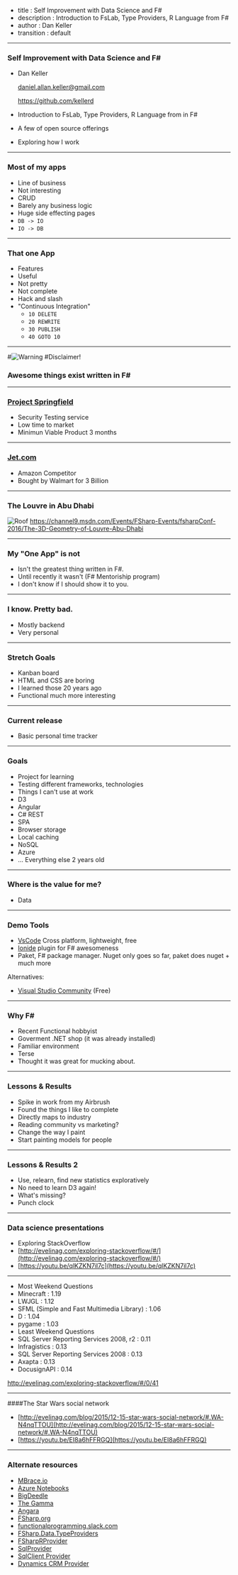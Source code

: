 - title : Self Improvement with Data Science and F#
- description : Introduction to FsLab, Type Providers, R Language from F#
- author : Dan Keller
- transition : default

***
### Self Improvement with Data Science and F#
- Dan Keller 

  [daniel.allan.keller@gmail.com](mailto:daniel.allan.keller@gmail.com)
  
  https://github.com/kellerd

- Introduction to FsLab, Type Providers, R Language from in F#
 - A few of open source offerings
 - Exploring how I work

***
### Most of my apps
- Line of business
 - Not interesting
 - CRUD
 - Barely any business logic
 - Huge side effecting pages
  - ``DB -> IO``
  - ``IO -> DB``

---

### That one App
- Features
 - Useful
 - Not pretty
 - Not complete
 - Hack and slash
 - "Continuous Integration" 
   - ``10 DELETE``
   - ``20 REWRITE``
   - ``30 PUBLISH``
   - ``40 GOTO 10``

***

#![Warning](images/warning.png) 
#Disclaimer!
### Awesome things exist written in F#

---

### [Project Springfield](https://www.microsoft.com/en-us/springfield/)
 - Security Testing service
 - Low time to market
  - Minimun Viable Product 3 months

---
### [Jet.com](http://jet.com)
 - Amazon Competitor
 - Bought by Walmart for 3 Billion

---

### The Louvre in Abu Dhabi
![Roof](images/louvre.jpg)
https://channel9.msdn.com/Events/FSharp-Events/fsharpConf-2016/The-3D-Geometry-of-Louvre-Abu-Dhabi

***

### My "One App" is not
- Isn't the greatest thing written in F#.
 - Until recently it wasn't (F# Mentoriship program)
- I don't know if I should show it to you.

---

### I know. Pretty bad.
 - Mostly backend
 - Very personal

---

### Stretch Goals
- Kanban board
 - HTML and CSS are boring
  - I learned those 20 years ago
 - Functional much more interesting

---

### Current release
- Basic personal time tracker

---

### Goals
- Project for learning
- Testing different frameworks, technologies
 - Things I can't use at work
 - D3
 - Angular
 - C# REST 
 - SPA
 - Browser storage
 - Local caching
 - NoSQL
 - Azure
 - ... Everything else 2 years old

---

### Where is the value for me?
 - Data

***
### Demo Tools

- [VsCode](https://code.visualstudio.com/) Cross platform, lightweight, free
- [Ionide](http://ionide.io/) plugin for F# awesomeness
- Paket, F# package manager. Nuget only goes so far, paket does nuget + much more

Alternatives:

- [Visual Studio Community](https://www.visualstudio.com/thank-you-downloading-visual-studio/?sku=Community&rel=15) (Free)

---

### Why F#
- Recent Functional hobbyist
- Goverment .NET shop (it was already installed)
- Familiar environment
- Terse 
- Thought it was great for mucking about. 

***

### Lessons & Results
- Spike in work from my Airbrush
- Found the things I like to complete
 - Directly maps to industry
 - Reading community vs marketing?
- Change the way I paint
- Start painting models for people

***

### Lessons & Results 2
- Use, relearn, find new statistics exploratively
- No need to learn D3 again! 
- What's missing?
 - Punch clock

***

### Data science presentations
- Exploring StackOverflow
 - [http://evelinag.com/exploring-stackoverflow/#/](http://evelinag.com/exploring-stackoverflow/#/)
 - [https://youtu.be/qlKZKN7il7c](https://youtu.be/qlKZKN7il7c)

---

- Most Weekend Questions
 - Minecraft : 1.19
 - LWJGL : 1.12
 - SFML (Simple and Fast Multimedia Library) : 1.06
 - D : 1.04
 - pygame : 1.03
- Least Weekend Questions
 - SQL Server Reporting Services 2008, r2 : 0.11
 - Infragistics : 0.13
 - SQL Server Reporting Services 2008 : 0.13
 - Axapta : 0.13
 - DocusignAPI : 0.14

http://evelinag.com/exploring-stackoverflow/#/0/41

---

####The Star Wars social network 
- [http://evelinag.com/blog/2015/12-15-star-wars-social-network/#.WA-N4nqTTOU](http://evelinag.com/blog/2015/12-15-star-wars-social-network/#.WA-N4nqTTOU) 
- [https://youtu.be/EI8a6hFFRGQ](https://youtu.be/EI8a6hFFRGQ)

***

### Alternate resources
- [MBrace.io](MBrace.io)
- [Azure Notebooks](https://notebooks.azure.com/)
- [BigDeedle](https://github.com/BlueMountainCapital/Deedle.BigDemo)
- [The Gamma](http://thegamma.net)
- [Angara](https://github.com/Microsoft/?utf8=%E2%9C%93&q=Angara)
- [FSharp.org](FSharp.org)
- [functionalprogramming.slack.com](functionalprogramming.slack.com)
- [FSharp.Data.TypeProviders](http://fsprojects.github.io/FSharp.Data.TypeProviders/sqldata.html)
- [FSharpRProvider](http://bluemountaincapital.github.io/FSharpRProvider/mac-and-linux.html)
- [SqlProvider](http://fsprojects.github.io/SQLProvider/)
- [SqlClient Provider](http://fsprojects.github.io/FSharp.Data.SqlClient/)
- [Dynamics CRM Provider](http://fsprojects.github.io/DynamicsCRMProvider/)